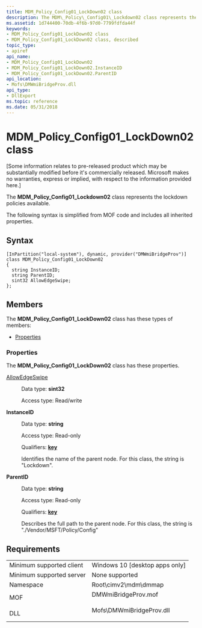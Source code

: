```yaml
---
title: MDM_Policy_Config01_LockDown02 class
description: The MDM\_Policy\_Config01\_Lockdown02 class represents the lockdown policies available.
ms.assetid: 1d744400-70db-4f6b-97d0-7799fdfda44f
keywords:
- MDM_Policy_Config01_LockDown02 class
- MDM_Policy_Config01_LockDown02 class, described
topic_type:
- apiref
api_name:
- MDM_Policy_Config01_LockDown02
- MDM_Policy_Config01_LockDown02.InstanceID
- MDM_Policy_Config01_LockDown02.ParentID
api_location:
- Mofs\DMWmiBridgeProv.dll
api_type:
- DllExport
ms.topic: reference
ms.date: 05/31/2018
---
```


# MDM\_Policy\_Config01\_LockDown02 class

\[Some information relates to pre-released product which may be substantially modified before it's commercially released. Microsoft makes no warranties, express or implied, with respect to the information provided here.\]

The **MDM\_Policy\_Config01\_Lockdown02** class represents the lockdown policies available.

The following syntax is simplified from MOF code and includes all inherited properties.

## Syntax

``` syntax
[InPartition("local-system"), dynamic, provider("DMWmiBridgeProv")]
class MDM_Policy_Config01_LockDown02
{
  string InstanceID;
  string ParentID;
  sint32 AllowEdgeSwipe;
};
```

## Members

The **MDM\_Policy\_Config01\_LockDown02** class has these types of members:

-   [Properties](#properties)

### Properties

The **MDM\_Policy\_Config01\_LockDown02** class has these properties.

<dl> <dt>

[AllowEdgeSwipe](/windows/client-management/mdm/policy-csp-lockdown#lockdown-allowedgeswipe)
</dt> <dd> <dl> <dt>

Data type: **sint32**
</dt> <dt>

Access type: Read/write
</dt> </dl>

</dd> <dt>

**InstanceID**
</dt> <dd> <dl> <dt>

Data type: **string**
</dt> <dt>

Access type: Read-only
</dt> <dt>

Qualifiers: [**key**](/windows/desktop/WmiSdk/key-qualifier)
</dt> </dl>

Identifies the name of the parent node. For this class, the string is "Lockdown".

</dd> <dt>

**ParentID**
</dt> <dd> <dl> <dt>

Data type: **string**
</dt> <dt>

Access type: Read-only
</dt> <dt>

Qualifiers: [**key**](/windows/desktop/WmiSdk/key-qualifier)
</dt> </dl>

Describes the full path to the parent node. For this class, the string is "./Vendor/MSFT/Policy/Config"

</dd> </dl>

## Requirements



|                                     |                                                                                                      |
|-------------------------------------|------------------------------------------------------------------------------------------------------|
| Minimum supported client<br/> | Windows 10 \[desktop apps only\]<br/>                                                          |
| Minimum supported server<br/> | None supported<br/>                                                                            |
| Namespace<br/>                | Root\\cimv2\\mdm\\dmmap<br/>                                                                   |
| MOF<br/>                      | <dl> <dt>DMWmiBridgeProv.mof</dt> </dl>       |
| DLL<br/>                      | <dl> <dt>Mofs\\DMWmiBridgeProv.dll</dt> </dl> |



 

